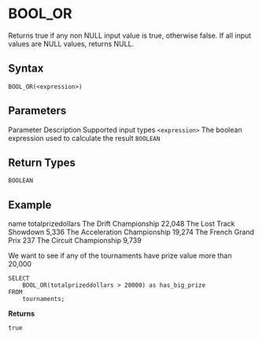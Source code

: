 # [](#bool_or)BOOL\_OR

Returns true if any non NULL input value is true, otherwise false. If all input values are NULL values, returns NULL.

## [](#syntax)Syntax

```
BOOL_OR(<expression>)
```

## [](#parameters)Parameters

Parameter Description Supported input types `<expression>` The boolean expression used to calculate the result `BOOLEAN`

## [](#return-types)Return Types

`BOOLEAN`

## [](#example)Example

name totalprizedollars The Drift Championship 22,048 The Lost Track Showdown 5,336 The Acceleration Championship 19,274 The French Grand Prix 237 The Circuit Championship 9,739

We want to see if any of the tournaments have prize value more than 20,000

```
SELECT
	BOOL_OR(totalprizeddollars > 20000) as has_big_prize
FROM
	tournaments;
```

**Returns**

`true`